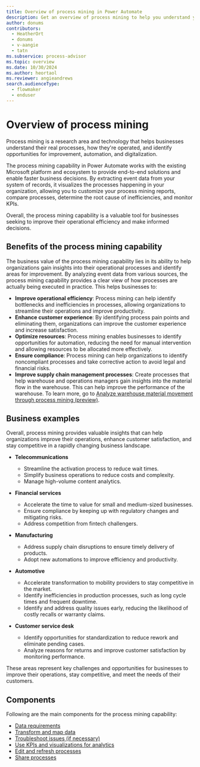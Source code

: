 ```yaml
---
title: Overview of process mining in Power Automate
description: Get an overview of process mining to help you understand your real processes, how they're operated, identify opportunities for improvement, and more.
author: donums
contributors:
  - HeatherOrt
  - donums
  - v-aangie  
  - tatn
ms.subservice: process-advisor
ms.topic: overview
ms.date: 10/30/2024
ms.author: heortaol
ms.reviewer: angieandrews
search.audienceType: 
  - flowmaker
  - enduser
---
```


# Overview of process mining

Process mining is a research area and technology that helps businesses understand their real processes, how they're operated, and identify opportunities for improvement, automation, and digitalization.

The process mining capability in Power Automate works with the existing Microsoft platform and ecosystem to provide end-to-end solutions and enable faster business decisions. By extracting event data from your system of records, it visualizes the processes happening in your organization, allowing you to customize your process mining reports, compare processes, determine the root cause of inefficiencies, and monitor KPIs.

Overall, the process mining capability is a valuable tool for businesses seeking to improve their operational efficiency and make informed decisions.

## Benefits of the process mining capability

The business value of the process mining capability lies in its ability to help organizations gain insights into their operational processes and identify areas for improvement. By analyzing event data from various sources, the process mining capability provides a clear view of how processes are actually being executed in practice. This helps businesses to:

- **Improve operational efficiency**: Process mining can help identify bottlenecks and inefficiencies in processes, allowing organizations to streamline their operations and improve productivity.
- **Enhance customer experience**: By identifying process pain points and eliminating them, organizations can improve the customer experience and increase satisfaction.
- **Optimize resources**: Process mining enables businesses to identify opportunities for automation, reducing the need for manual intervention and allowing resources to be allocated more effectively.
- **Ensure compliance**: Process mining can help organizations to identify noncompliant processes and take corrective action to avoid legal and financial risks.
- **Improve supply chain management processes**: Create processes that help warehouse and operations managers gain insights into the material flow in the warehouse. This can help improve the performance of the warehouse. To learn more, go to [Analyze warehouse material movement through process mining (preview)](/dynamics365/supply-chain/warehousing/warehouse-material-movement-analysis).

## Business examples

Overall, process mining provides valuable insights that can help organizations improve their operations, enhance customer satisfaction, and stay competitive in a rapidly changing business landscape.

- **Telecommunications**
    - Streamline the activation process to reduce wait times.
    -  Simplify business operations to reduce costs and complexity.
    - Manage high-volume content analytics.

- **Financial services**
    - Accelerate the time to value for small and medium-sized businesses.
    - Ensure compliance by keeping up with regulatory changes and mitigating risks.
    - Address competition from fintech challengers.

- **Manufacturing**
    - Address supply chain disruptions to ensure timely delivery of products.
    - Adopt new automations to improve efficiency and productivity.

- **Automotive**
    - Accelerate transformation to mobility providers to stay competitive in the market.
    - Identify inefficiencies in production processes, such as long cycle times and frequent downtime.
    - Identify and address quality issues early, reducing the likelihood of costly recalls or warranty claims.

- **Customer service desk**

    - Identify opportunities for standardization to reduce rework and eliminate pending cases.
    - Analyze reasons for returns and improve customer satisfaction by monitoring performance.

These areas represent key challenges and opportunities for businesses to improve their operations, stay competitive, and meet the needs of their customers.

## Components

Following are the main components for the process mining capability:

- [Data requirements](process-mining-processes-and-data.md#data-requirements)
- [Transform and map data](process-mining-transform.md)
- [Troubleshoot issues (if necessary)](process-mining-troubleshoot.md)
- [Use KPIs and visualizations for analytics](process-mining-visualize.md#use-kpis-and-visualizations-for-analytics)
- [Edit and refresh processes](process-mining-data-source.md)
- [Share processes](process-mining-share.md)


